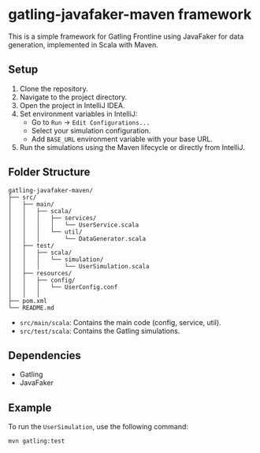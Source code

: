 # gatling-javafaker-maven framework

This is a simple framework for Gatling Frontline using JavaFaker for data generation, implemented in Scala with Maven.

## Setup

1. Clone the repository.
2. Navigate to the project directory.
3. Open the project in IntelliJ IDEA.
4. Set environment variables in IntelliJ:
   - Go to `Run` -> `Edit Configurations...`
   - Select your simulation configuration.
   - Add `BASE_URL` environment variable with your base URL.
5. Run the simulations using the Maven lifecycle or directly from IntelliJ.

## Folder Structure

```
gatling-javafaker-maven/
├── src/
│   ├── main/
│   │   ├── scala/
│   │   │   ├── services/
│   │   │   │   └── UserService.scala
│   │   │   └── util/
│   │   │       └── DataGenerator.scala
│   ├── test/
│   │   ├── scala/
│   │   │   └── simulation/
│   │   │       └── UserSimulation.scala
│   ├── resources/
│   │   ├── config/
│   │   │   └── UserConfig.conf
│   │   │
├── pom.xml
└── README.md
```

- `src/main/scala`: Contains the main code (config, service, util).
- `src/test/scala`: Contains the Gatling simulations.

## Dependencies

- Gatling
- JavaFaker

## Example

To run the `UserSimulation`, use the following command:

```bash
mvn gatling:test
```
